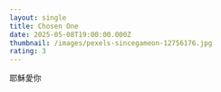 ```yaml
---
layout: single
title: Chosen One
date: 2025-05-08T19:00:00.000Z
thumbnail: /images/pexels-sincegameon-12756176.jpg
rating: 3
---
```

耶穌愛你
